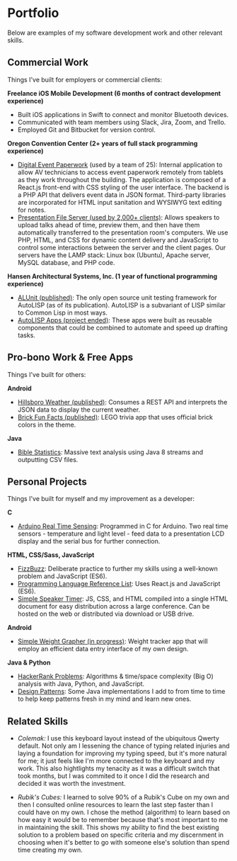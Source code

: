 # Portfolio
Below are examples of my software development work and other relevant skills.


## Commercial Work
Things I've built for employers or commercial clients:

**Freelance iOS Mobile Development (6 months of contract development experience)**
- Built iOS applications in Swift to connect and monitor Bluetooth devices.
- Communicated with team members using Slack, Jira, Zoom, and Trello.
- Employed Git and Bitbucket for version control.

**Oregon Convention Center (2+ years of full stack programming experience)**
- [Digital Event Paperwork](https://github.com/jdsandifer/digital-paperwork/blob/master/README.md) (used by a team of 25):
Internal application to allow AV technicians to access event paperwork remotely from tablets as they work throughout the building. The application is composed of a React.js front-end with CSS styling of the user interface. The backend is a PHP API that delivers event data in JSON format. Third-party libraries are incorporated for HTML input sanitation and WYSIWYG text editing for notes.
- [Presentation File Server (used by 2,000+ clients)](https://github.com/jdsandifer/PresentationFileServer/blob/master/README.md): 
Allows speakers to upload talks ahead of time, preview them, and then have them automatically transferred 
to the presentation room's computers. We use PHP, HTML, and CSS for dynamic content delivery 
and JavaScript to control some interactions between the server and the client pages. 
Our servers have the LAMP stack: Linux box (Ubuntu), Apache server, MySQL database, and PHP code.

**Hansen Architectural Systems, Inc. (1 year of functional programming experience)**
- [ALUnit (published)](https://github.com/jdsandifer/ALUnit): 
The only open source unit testing framework for AutoLISP (as of its publication). 
AutoLISP is a subvariant of LISP similar to Common Lisp in most ways.
- [AutoLISP Apps (project ended)](https://github.com/jdsandifer/AutoLISP/blob/master/README.md): 
These apps were built as reusable components that could be combined to automate and speed up drafting tasks.


## Pro-bono Work & Free Apps
Things I've built for others:

**Android**
- [ Hillsboro Weather (published)](https://github.com/jdsandifer/HillsboroWeather/blob/master/README.md):
Consumes a REST API and interprets the JSON data to display the current weather. 
- [ Brick Fun Facts (published)](https://github.com/jdsandifer/BrickFunFacts/blob/master/README.md):
LEGO trivia app that uses official brick colors in the theme.

**Java**
- [Bible Statistics](https://github.com/jdsandifer/BibleStatistics/blob/master/README.md): 
Massive text analysis using Java 8 streams and outputting CSV files.


## Personal Projects
Things I've built for myself and my improvement as a developer:

**C**
- [Arduino Real Time Sensing](https://github.com/jdsandifer/Arduino-real-time-sensors/blob/master/README.md): 
Programmed in C for Arduino. Two real time sensors - temperature and light level - feed data to a presentation
LCD display and the serial bus for further connection.

**HTML, CSS/Sass, JavaScript**
- [FizzBuzz](https://github.com/jdsandifer/FizzBuzz): Deliberate practice to further my skills using a well-known problem and JavaScript (ES6).
- [Programming Language Reference List](http://codepen.io/jdsandifer/full/RGdNNN/): 
Uses React.js and JavaScript (ES6).
- [Simple Speaker Timer](https://github.com/jdsandifer/SimpleSpeakerTimer/blob/master/README.md): 
JS, CSS, and HTML compiled into a single HTML document for easy distribution across a large conference. 
Can be hosted on the web or distributed via download or USB drive.

**Android**
- [ Simple Weight Grapher (in progress)](https://github.com/jdsandifer/SimpleWeightGrapher/blob/master/README.md):
Weight tracker app that will employ an efficient data entry interface of my own design.

**Java & Python**
- [HackerRank Problems](https://github.com/jdsandifer/HackerRank/blob/master/README.md): 
Algorithms & time/space complexity (Big O) analysis with Java, Python, and JavaScript.
- [Design Patterns](https://github.com/jdsandifer/DesignPatterns): 
Some Java implementations I add to from time to time to help keep patterns fresh in my mind and learn new ones.


## Related Skills

- *Colemak:* I use this keyboard layout instead of the ubiquitous Qwerty default. Not only am I lessening the chance of typing related injuries and laying a foundation for improving my typing speed, but it's more natural for me; it just feels like I'm more connected to the keyboard and my work. This also hightlights my tenacity as it was a difficult switch that took months, but I was commited to it once I did the research and decided it was worth the investment.

- *Rubik's Cubes:* I learned to solve 90% of a Rubik's Cube on my own and then I consulted online resources to learn the last step faster than I could have on my own. I chose the method (algorithm) to learn based on how easy it would be to remember because that's most important to me in maintaining the skill. This shows my ability to find the best existing solution to a problem based on specific criteria and my discernment in choosing when it's better to go with someone else's solution than spend time creating my own.
